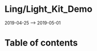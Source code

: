 Ling/Light_Kit_Demo
================
2019-04-25 --> 2019-05-01




Table of contents
===========





